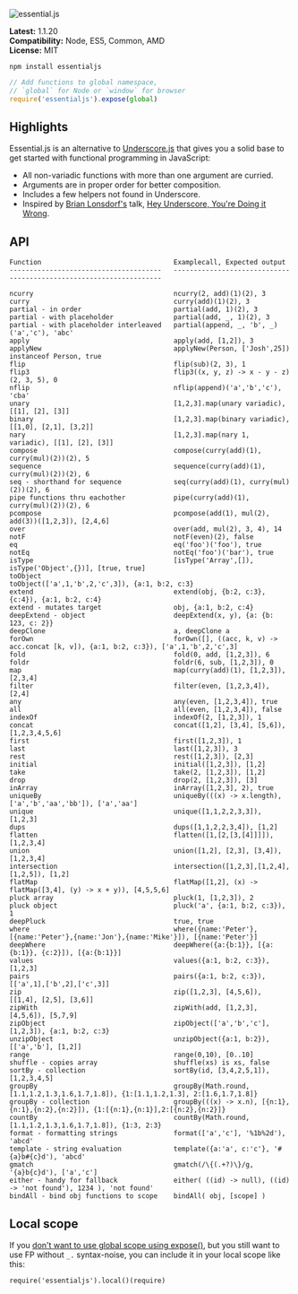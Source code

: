 ![essential.js](http://i.imgur.com/CalNHKK.png)

**Latest:** 1.1.20  
**Compatibility:** Node, ES5, Common, AMD  
**License:** MIT  

```
npm install essentialjs
```

```javascript
// Add functions to global namespace,
// `global` for Node or `window` for browser
require('essentialjs').expose(global)
```

## Highlights

Essential.js is an alternative to [Underscore.js](http://underscorejs.org/) that gives you a solid base to get started with functional programming in JavaScript:

- All non-variadic functions with more than one argument are curried.
- Arguments are in proper order for better composition.
- Includes a few helpers not found in Underscore.
- Inspired by [Brian Lonsdorf's](https://github.com/DrBoolean) talk, [Hey Underscore, You're Doing it Wrong](https://www.youtube.com/watch?v=m3svKOdZijA).

## API

<!--
generated with: `npm run-script gendoc`
-->
  
    Function                                 Examplecall, Expected output
    --------------------------------------   -------------------------------------------------------------------

    ncurry                                   ncurry(2, add)(1)(2), 3
    curry                                    curry(add)(1)(2), 3
    partial - in order                       partial(add, 1)(2), 3
    partial - with placeholder               partial(add, _, 1)(2), 3
    partial - with placeholder interleaved   partial(append, _, 'b', _)('a','c'), 'abc'
    apply                                    apply(add, [1,2]), 3
    applyNew                                 applyNew(Person, ['Josh',25]) instanceof Person, true
    flip                                     flip(sub)(2, 3), 1
    flip3                                    flip3((x, y, z) -> x - y - z)(2, 3, 5), 0
    nflip                                    nflip(append)('a','b','c'), 'cba'
    unary                                    [1,2,3].map(unary variadic), [[1], [2], [3]]
    binary                                   [1,2,3].map(binary variadic), [[1,0], [2,1], [3,2]]
    nary                                     [1,2,3].map(nary 1, variadic), [[1], [2], [3]]
    compose                                  compose(curry(add)(1), curry(mul)(2))(2), 5
    sequence                                 sequence(curry(add)(1), curry(mul)(2))(2), 6
    seq - shorthand for sequence             seq(curry(add)(1), curry(mul)(2))(2), 6
    pipe functions thru eachother            pipe(curry(add)(1), curry(mul)(2))(2), 6
    pcompose                                 pcompose(add(1), mul(2), add(3))([1,2,3]), [2,4,6]
    over                                     over(add, mul(2), 3, 4), 14
    notF                                     notF(even)(2), false
    eq                                       eq('foo')('foo'), true
    notEq                                    notEq('foo')('bar'), true
    isType                                   [isType('Array',[]), isType('Object',{})], [true, true]
    toObject                                 toObject(['a',1,'b',2,'c',3]), {a:1, b:2, c:3}
    extend                                   extend(obj, {b:2, c:3}, {c:4}), {a:1, b:2, c:4}
    extend - mutates target                  obj, {a:1, b:2, c:4}
    deepExtend - object                      deepExtend(x, y), {a: {b: 123, c: 2}}
    deepClone                                a, deepClone a
    forOwn                                   forOwn([], ((acc, k, v) -> acc.concat [k, v]), {a:1, b:2, c:3}), ['a',1,'b',2,'c',3]
    fold                                     fold(0, add, [1,2,3]), 6
    foldr                                    foldr(6, sub, [1,2,3]), 0
    map                                      map(curry(add)(1), [1,2,3]), [2,3,4]
    filter                                   filter(even, [1,2,3,4]), [2,4]
    any                                      any(even, [1,2,3,4]), true
    all                                      all(even, [1,2,3,4]), false
    indexOf                                  indexOf(2, [1,2,3]), 1
    concat                                   concat([1,2], [3,4], [5,6]), [1,2,3,4,5,6]
    first                                    first([1,2,3]), 1
    last                                     last([1,2,3]), 3
    rest                                     rest([1,2,3]), [2,3]
    initial                                  initial([1,2,3]), [1,2]
    take                                     take(2, [1,2,3]), [1,2]
    drop                                     drop(2, [1,2,3]), [3]
    inArray                                  inArray([1,2,3], 2), true
    uniqueBy                                 uniqueBy(((x) -> x.length), ['a','b','aa','bb']), ['a','aa']
    unique                                   unique([1,1,2,2,3,3]), [1,2,3]
    dups                                     dups([1,1,2,2,3,4]), [1,2]
    flatten                                  flatten([1,[2,[3,[4]]]]), [1,2,3,4]
    union                                    union([1,2], [2,3], [3,4]), [1,2,3,4]
    intersection                             intersection([1,2,3],[1,2,4],[1,2,5]), [1,2]
    flatMap                                  flatMap([1,2], (x) -> flatMap([3,4], (y) -> x + y)), [4,5,5,6]
    pluck array                              pluck(1, [1,2,3]), 2
    pluck object                             pluck('a', {a:1, b:2, c:3}), 1
    deepPluck                                true, true
    where                                    where({name:'Peter'}, [{name:'Peter'},{name:'Jon'},{name:'Mike'}]), [{name:'Peter'}]
    deepWhere                                deepWhere({a:{b:1}}, [{a:{b:1}}, {c:2}]), [{a:{b:1}}]
    values                                   values({a:1, b:2, c:3}), [1,2,3]
    pairs                                    pairs({a:1, b:2, c:3}), [['a',1],['b',2],['c',3]]
    zip                                      zip([1,2,3], [4,5,6]), [[1,4], [2,5], [3,6]]
    zipWith                                  zipWith(add, [1,2,3], [4,5,6]), [5,7,9]
    zipObject                                zipObject(['a','b','c'],[1,2,3]), {a:1, b:2, c:3}
    unzipObject                              unzipObject({a:1, b:2}), [['a','b'], [1,2]]
    range                                    range(0,10), [0..10]
    shuffle - copies array                   shuffle(xs) is xs, false
    sortBy - collection                      sortBy(id, [3,4,2,5,1]), [1,2,3,4,5]
    groupBy                                  groupBy(Math.round, [1.1,1.2,1.3,1.6,1.7,1.8]), {1:[1.1,1.2,1.3], 2:[1.6,1.7,1.8]}
    groupBy - collection                     groupBy(((x) -> x.n), [{n:1},{n:1},{n:2},{n:2}]), {1:[{n:1},{n:1}],2:[{n:2},{n:2}]}
    countBy                                  countBy(Math.round, [1.1,1.2,1.3,1.6,1.7,1.8]), {1:3, 2:3}
    format - formatting strings              format(['a','c'], '%1b%2d'), 'abcd'
    template - string evaluation             template({a:'a', c:'c'}, '#{a}b#{c}d'), 'abcd'
    gmatch                                   gmatch(/\{(.+?)\}/g, '{a}b{c}d'), ['a','c']
    either - handy for fallback              either( ((id) -> null), ((id) -> 'not found'), 1234 ), 'not found'
    bindAll - bind obj functions to scope    bindAll( obj, [scope] )

## Local scope 

If you [don't want to use global scope using expose()](http://stackoverflow.com/questions/2613310/ive-heard-global-variables-are-bad-what-alternative-solution-should-i-use), but 
you still want to use FP without `_.` syntax-noise, you can include it in your local scope like this:

    require('essentialjs').local()(require)

